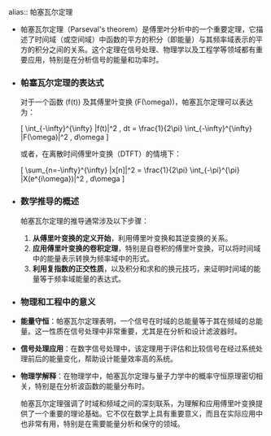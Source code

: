 alias:: 帕塞瓦尔定理

- 帕塞瓦尔定理（Parseval's theorem）是傅里叶分析中的一个重要定理，它描述了时间域（或空间域）中函数的平方的积分（即能量）与其频率域表示的平方的积分之间的关系。这个定理在信号处理、物理学以及工程学等领域都有重要应用，特别是在分析信号的能量和功率时。
- ### 帕塞瓦尔定理的表达式
  
  对于一个函数 \(f(t)\) 及其傅里叶变换 \(F(\omega)\)，帕塞瓦尔定理可以表达为：
  
  \[ \int_{-\infty}^{\infty} |f(t)|^2 \, dt = \frac{1}{2\pi} \int_{-\infty}^{\infty} |F(\omega)|^2 \, d\omega \]
  
  或者，在离散时间傅里叶变换（DTFT）的情境下：
  
  \[ \sum_{n=-\infty}^{\infty} |x[n]|^2 = \frac{1}{2\pi} \int_{-\pi}^{\pi} |X(e^{i\omega})|^2 \, d\omega \]
- ### 数学推导的概述
  
  帕塞瓦尔定理的推导通常涉及以下步骤：
  
  1. **从傅里叶变换的定义开始**，利用傅里叶变换和其逆变换的关系。
  2. **应用傅里叶变换的卷积定理**，特别是自卷积的傅里叶变换，可以将时间域中的能量表示转换为频率域中的形式。
  3. **利用复指数的正交性质**，以及积分和求和的换元技巧，来证明时间域的能量等于频率域能量的表达式。
- ### 物理和工程中的意义
- **能量守恒**：帕塞瓦尔定理表明，一个信号在时域的总能量等于其在频域的总能量。这一性质在信号处理中非常重要，尤其是在分析和设计滤波器时。
- **信号处理应用**：在数字信号处理中，该定理用于评估和比较信号在经过系统处理前后的能量变化，帮助设计能量效率高的系统。
- **物理学解释**：在物理学中，帕塞瓦尔定理与量子力学中的概率守恒原理密切相关，特别是在分析波函数的能量分布时。
  
  帕塞瓦尔定理强调了时域和频域之间的深刻联系，为理解和应用傅里叶变换提供了一个重要的理论基础。它不仅在数学上具有重要意义，而且在实际应用中也非常有用，特别是在需要能量分析和保守的领域。